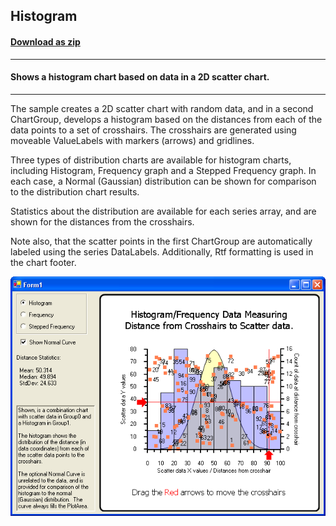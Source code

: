 ## Histogram
#### [Download as zip](https://grapecity.github.io/DownGit/#/home?url=https://github.com/GrapeCity/ComponentOne-WinForms-Samples/tree/master/NetFramework\Charts\VB\Histogram)
____
#### Shows a histogram chart based on data in a 2D scatter chart. 
____
The sample creates a 2D scatter chart with random data, and in a second ChartGroup, develops a histogram based on the distances from each of the data points to a set of crosshairs.
The crosshairs are generated using moveable ValueLabels with markers (arrows) and gridlines.

Three types of distribution charts are available for histogram charts, including Histogram, Frequency graph and a Stepped Frequency graph.
In each case, a Normal (Gaussian) distribution can be shown for comparison to the distribution chart results.

Statistics about the distribution are available for each series array, and are shown for the distances from the crosshairs.

Note also, that the scatter points in the first ChartGroup are automatically labeled using the series DataLabels.
Additionally, Rtf formatting is used in the chart footer.

![screenshot](screenshot.png)
